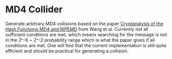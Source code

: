 # MD4 Collider
Generate arbitrary MD4 collisions based on the paper [Cryptanalysis of the Hash Functions MD4 and RIPEMD](https://pdfs.semanticscholar.org/586a/e28b89c23834443cc190cbeb80bdc991849a.pdf) from Wang et al. Currently not all sufficient conditions are met, which means searching for the message is not in the 2^-6 ~ 2^-2 probability range which is what the paper gives if all conditions are met. One will find that the current implementation is still quite efficient and should be practical for generating a collision.
